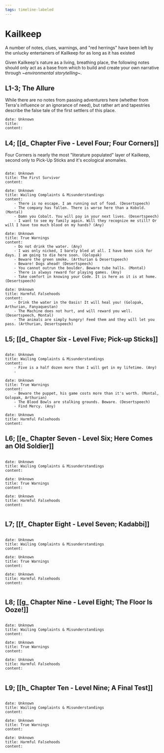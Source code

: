 ```yaml
---
tags: timeline-labeled
---
```


# Kailkeep
A number of notes, clues, warnings, and "red herrings" have been left by the unlucky entertainers of Kailkeep for as long as it has existed

Given Kailkeep's nature as a living, breathing place, the following notes should only act as a base from which to build and create your own narrative through *~environmental storytelling~*.

## L1-3; The Allure
While there are no notes from passing adventurers here (whether from Terra's influence or an ignorance of need), but rather art and tapestries describe the false tale of the first settlers of this place.

```timeline-labelled
date: Unknown
title: 
content:

```

## L4; [[d_ Chapter Five - Level Four; Four Corners]]
Four Corners is nearly the most "literature populated" layer of Kailkeep, second only to Pick-Up Sticks and it's ecological anomalies.


```timeline-labelled

date: Unknown
title: The First Survivor
content:

date: Unknown
title: Wailing Complaints & Misunderstandings
content:
	- There is no escape. I am running out of food. (Desertspeech)
	- The company has fallen. There is worse here than a Kobold. (Montal)
	- Damn you Cobalt. You will pay in your next lives. (Desertspeech)
	- I want to see my family again. Will they recognize me still? Or will I have too much blood on my hands? (Any)

date: Unknown
title: True Warnings
content:
	- Do not drink the water. (Any)
	- I was only nicked, I barely bled at all. I have been sick for days. I am going to die here soon. (Golopak)
	- Beware the green smoke. (Arthurian & Desertspeech)
	- Beware! Dogs ahead! (Desertspeech)
	- You cannot outrun the boulder. Beware tube halls. (Montal)
	- There is always reward for playing games. (Any)
	- Take comfort in knowing your Code. It is here as it is at home. (Desertspeech)

date: Unknown
title: Harmful Falsehoods
content:
	- Drink the water in the Oasis! It will heal you! (Golopak, Arthurian, Fanyaquestan)
	- The Machine does not hurt, and will reward you well. (Desertspeech, Montal)
	- The animals are simply hungry! Feed them and they will let you pass. (Arthurian, Desertspeech)

```

## L5; [[d_ Chapter Six - Level Five; Pick-up Sticks]]

```timeline-labelled

date: Unknown
title: Wailing Complaints & Misunderstandings
content:
	- Five is a half dozen more than I will get in my lifetime. (Any)
	- 

date: Unknown
title: True Warnings
content:
	- Beware the puppet, his game costs more than it's worth. (Montal, Golopak, Arthurian)
	- The Blood Bowls are stalking grounds. Beware. (Desertspeech)
	- Find Mercy. (Any)

date: Unknown
title: Harmful Falsehoods
content:

```

## L6; [[e_ Chapter Seven - Level Six; Here Comes an Old Soldier]]

```timeline-labelled

date: Unknown
title: Wailing Complaints & Misunderstandings
content:

date: Unknown
title: True Warnings
content:

date: Unknown
title: Harmful Falsehoods
content:


```

## L7; [[f_ Chapter Eight - Level Seven; Kadabbi]]

```timeline-labelled

date: Unknown
title: Wailing Complaints & Misunderstandings
content:

date: Unknown
title: True Warnings
content:

date: Unknown
title: Harmful Falsehoods
content:


```

## L8; [[g_ Chapter Nine - Level Eight; The Floor Is Ooze!]]

```timeline-labelled

date: Unknown
title: Wailing Complaints & Misunderstandings
content:

date: Unknown
title: True Warnings
content:

date: Unknown
title: Harmful Falsehoods
content:


```

## L9; [[h_ Chapter Ten - Level Nine; A Final Test]]

```timeline-labelled

date: Unknown
title: Wailing Complaints & Misunderstandings
content:

date: Unknown
title: True Warnings
content:

date: Unknown
title: Harmful Falsehoods
content:


```